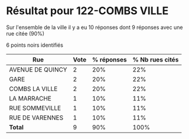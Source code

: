 # Résultat pour 122-COMBS VILLE

Sur l'ensemble de la ville il y a eu 10 réponses dont 9 réponses avec une rue citée (90%)

6 points noirs identifiés

| Rue | Vote | % réponses | % Nb rues cités|
|-----|------|------------|----------------|
| AVENUE DE QUINCY | 2 | 20% | 22%|
| GARE | 2 | 20% | 22%|
| COMBS LA VILLE | 2 | 20% | 22%|
| LA MARRACHE | 1 | 10% | 11%|
| RUE SOMMEVILLE | 1 | 10% | 11%|
| RUE DE VARENNES | 1 | 10% | 11%|
| **Total** | 9 | 90% | 100%|
